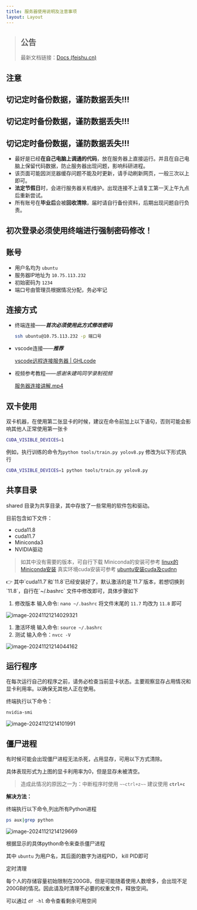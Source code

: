 ```yaml
---
title: 服务器使用说明及注意事项
layout: Layout
---
```


> ## 公告
>
> 最新文档链接：[Docs (feishu.cn)](https://qxamy0jrcq6.feishu.cn/docx/MQFMdtObYoqQjrxV0v3cx0fhnGd)

## **注意**

## **切记定时备份数据，谨防数据丢失!!!**

## **切记定时备份数据，谨防数据丢失!!!**

## **切记定时备份数据，谨防数据丢失!!!**

- 最好是已经**在自己电脑上调通的代码**，放在服务器上直接运行。并且在自己电脑上保留代码数据，防止服务器出现问题，影响科研进程。
- 该页面可能因浏览器缓存问题不能及时更新，请手动刷新网页，一般三次以上即可。
- **法定节假日**时，会进行服务器关机维护。出现连接不上请复工第一天上午九点后重新尝试。
- 所有账号在**毕业后**会被**回收清除**，届时请自行备份资料，后期出现问题自行负责。

## 初次登录必须使用**终端**进行**强制密码修改**！



## 账号

- 用户名均为 `ubuntu`
- 服务器IP地址为 `10.75.113.232`
- 初始密码为 `1234`
- 端口号由管理员根据情况分配，务必牢记

## 连接方式

- 终端连接——***首次必须使用此方式修改密码***

  ```bash
  ssh ubuntu@10.75.113.232 -p 端口号
  ```

- vscode连接——***推荐***

  [vscode远程连接服务器 | GHLcode](https://www.ghlcode.cn/posts/c3d356)

- 视频参考教程——*感谢朱建鸣同学录制视频*

  [服务器连接讲解.mp4](https://prod-files-secure.s3.us-west-2.amazonaws.com/c40e36a8-5b1b-4cdc-a10f-70b4548dddc5/2e506513-a28b-41fc-ba2c-bea98870d218/服务器连接讲解.mp4)

  

## 双卡使用

双卡机器，在使用第二张显卡的时候，建议在命令前加上以下语句，否则可能会影响其他人正常使用第一张卡

```bash
CUDA_VISIBLE_DEVICES=1
```

例如，执行训练的命令为`python tools/train.py yolov8.py` 修改为以下形式执行

```bash
CUDA_VISIBLE_DEVICES=1 python tools/train.py yolov8.py
```

## 共享目录

shared 目录为共享目录，其中存放了一些常用的软件包和驱动。

目前包含如下文件：

- cuda11.8
- cuda11.7
- Miniconda3
- NVIDIA驱动

> 如其中没有需要的版本，可自行下载 Miniconda的安装可参考 [linux的Miniconda安装](https://ghlcode.cn/300ab539-ab32-4575-856e-28f9e54e5cbf) 真实环境cuda安装可参考 [ubuntu安装cuda及cudnn](https://www.ghlcode.cn/posts/bd74ad)

<aside> 👉 其中`cuda11.7`和`11.8`已经安装好了，默认激活的是`11.7`版本，若想切换到`11.8`，自行在`~/.bashrc` 文件中修改即可，具体步骤如下

1. 修改版本 输入命令: `nano ~/.bashrc` 将文件末尾的 `11.7` 均改为 `11.8` 即可

![image-20241121214029321](https://cdn.jsdelivr.net/gh/ghlcode/PicBed/img/image-20241121214029321.png)

1. 激活环境 输入命令: `source ~/.bashrc`
2. 测试 输入命令：`nvcc -V`

![image-20241121214044162](https://cdn.jsdelivr.net/gh/ghlcode/PicBed/img/image-20241121214044162.png)

## 运行程序

在每次运行自己的程序之前，请务必检查当前显卡状态。主要观察显存占用情况和显卡利用率。以确保无其他人正在使用。

终端执行以下命令：

```bash
nvidia-smi
```

![image-20241121214101991](https://cdn.jsdelivr.net/gh/ghlcode/PicBed/img/image-20241121214101991.png)

## 僵尸进程

有时候可能会出现僵尸进程无法杀死，占用显存，可用以下方式清除。

具体表现形式为上图的显卡利用率为0，但是显存未被清空。

> 造成此情况的原因之一为：中断程序时使用 `~~ctrl+z~~` 建议使用 **`ctrl+c`**

**解决方法：**

终端执行以下命令,列出所有Python进程

```bash
ps aux|grep python
```

![image-20241121214129669](https://cdn.jsdelivr.net/gh/ghlcode/PicBed/img/image-20241121214129669.png)

根据显示的具体python命令来查杀僵尸进程

其中 `ubuntu` 为用户名，其后面的数字为进程PID， kill PID即可

定时清理

每个人的存储容量初始限制在200GB，但是可能随着使用人数增多，会出现不足200GB的情况。因此请及时清理不必要的权重文件，释放空间。

可以通过 `df -hl` 命令查看剩余可用空间


